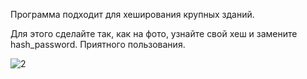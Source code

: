 Программа подходит для хеширования крупных зданий.

Для этого сделайте так, как на фото, узнайте свой хеш и замените hash_password. Приятного пользования.

![2](https://github.com/user-attachments/assets/10946c8b-d788-4547-bc8b-0848f9c3ea46)
